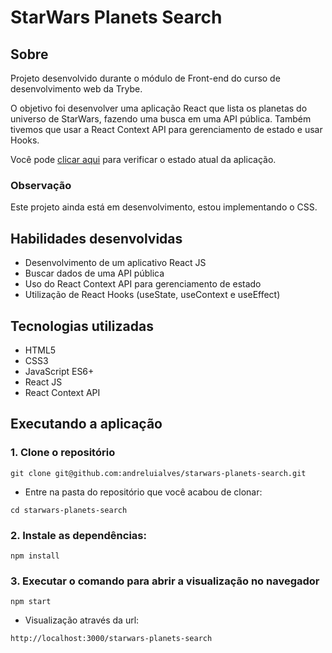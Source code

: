 # StarWars Planets Search
## Sobre
Projeto desenvolvido durante o módulo de Front-end do curso de desenvolvimento web da Trybe.

O objetivo foi desenvolver uma aplicação React que lista os planetas do universo de StarWars, fazendo uma busca em uma API pública. Também tivemos que usar a React Context API para gerenciamento de estado e usar Hooks.

Você pode <a href="https://andreluialves.github.io/starwars-planets-search">clicar aqui</a> para verificar o estado atual da aplicação.

### Observação
Este projeto ainda está em desenvolvimento, estou implementando o CSS.

## Habilidades desenvolvidas
* Desenvolvimento de um aplicativo React JS
* Buscar dados de uma API pública
* Uso do React Context API para gerenciamento de estado
* Utilização de React Hooks (useState, useContext e useEffect)

## Tecnologias utilizadas
* HTML5
* CSS3
* JavaScript ES6+
* React JS
* React Context API

## Executando a aplicação

### 1. Clone o repositório
```
git clone git@github.com:andreluialves/starwars-planets-search.git
```

  * Entre na pasta do repositório que você acabou de clonar:
```
cd starwars-planets-search
```

### 2. Instale as dependências:
```
npm install
```

### 3. Executar o comando para abrir a visualização no navegador
```
npm start
```
   * Visualização através da url:
```
http://localhost:3000/starwars-planets-search
```